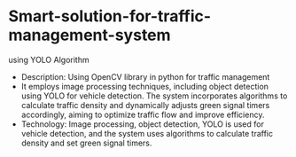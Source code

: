 # Smart-solution-for-traffic-management-system
using YOLO Algorithm
-	Description: Using OpenCV library in python for traffic management
-	It employs image processing techniques, including object detection using YOLO for vehicle detection. The system incorporates algorithms to calculate traffic density and dynamically adjusts green signal timers accordingly, aiming to optimize traffic flow and improve efficiency.
-	Technology: Image processing, object detection, YOLO is used for vehicle detection, and the system uses algorithms to calculate traffic density and set green signal timers.

